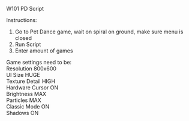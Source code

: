 W101 PD Script

Instructions:  
 1. Go to Pet Dance game, wait on spiral on ground, make sure menu is closed  
 2. Run Script  
 3. Enter amount of games  

Game settings need to be:  
 Resolution 800x600  
 UI Size HUGE  
 Texture Detail HIGH  
 Hardware Cursor ON  
 Brightness MAX  
 Particles MAX  
 Classic Mode ON  
 Shadows ON  
